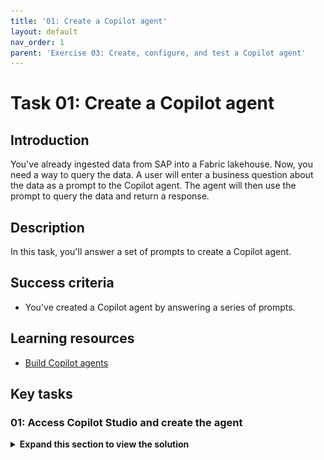 ```yaml
---
title: '01: Create a Copilot agent'
layout: default
nav_order: 1
parent: 'Exercise 03: Create, configure, and test a Copilot agent'
---
```


# Task 01: Create a Copilot agent
<!--Task 01 duration ~4 minutes-->

## Introduction

You've already ingested data from SAP into a Fabric lakehouse. Now, you need a way to query the data. A user will enter a business question about the data as a prompt to the Copilot agent. The agent will then use the prompt to query the data and return a response.

## Description

 In this task, you'll answer a set of prompts to create a Copilot agent.

## Success criteria

-   You've created a Copilot agent by answering a series of prompts.

## Learning resources

-   [Build Copilot agents](https://learn.microsoft.com/en-us/microsoft-365-copilot/extensibility/copilot-studio-agent-builder-build "Build Copilot agents")

## Key tasks

### 01: Access Copilot Studio and create the agent

<details markdown="block"> 
  <summary><strong>Expand this section to view the solution</strong></summary>

{: .warning } 
> For the steps in this task, you provide information to help create the Copilot agent. Please remember that Copilot agents are evolving very fast. The number of questions that you're asked and the order in which the questions are presented may differ from what you see in these steps.

1. Open a new browser tab and go to [Copilot Studio](www.copilotstudio.com).

1. Select your country/region and then select **Start free trial**.

    {: .note }
	> After you select **Start free trial**, there may be a delay before the next screen displays.

1. In the **Welcome to Copilot Studio** dialog, select **Skip**.

    ![vpem6duv.jpg](../../media/vpem6duv.jpg)

1. If prompted, sign in by using the following credentials:

    Username: `your SAP portal username`  
    Password: `your SAP portal password` 

1. In the left navigation pane for Copilot Studio, select **Create**.

    ![lkqtya9h.jpg](../../media/lkqtya9h.jpg)

1. On the **Create** page, select **+ New agent**.

    ![xxzx8g24.jpg](../../media/xxzx8g24.jpg)

    {: .warning }
	> An error message which resembles the following screenshot may display. The error message often indicates that the system is still initializing. If you see this error messages, return to the previous page, wait a couple of minutes, and select **+ New agent** again.

    ![xqmsm950.jpg](../../media/xqmsm950.jpg)


1. In the **Type your message** field, enter the following text and then select **Send**. Wait for Studio to load a response to your prompt.

    ```
	Create an agent that allows users to interact with Product, Sales, and Customer information that was ingested from SAP into a Microsoft Fabric lakehouse.
	```

    ![4ttbdp9n.jpg](../../media/4ttbdp9n.jpg)

1. In the *Type your message* field, enter the following text and then select **Send**. Wait for Studio to load a response to your prompt.

    ```
	Use the name "SAP Agent".
	```

    ![f9p7jzys.jpg](../../media/f9p7jzys.jpg)
    
1. In the **Type your message** field, enter the following text and then select **Send**. This prompt represents some common business questions that users may ask. Wait for Studio to load a response to your prompt.

    ```
	Allow users to count the number of orders for each customer and the total GrossAmount, TaxAmount, and NetAmount for each customer.
	Allow users to identify which categories of products a customer has purchased.
	Allow users to determine which orders are not yet delivered.
	Allow users to determine the average price for products in a given category.
	```

    ![934bz8xu.jpg](../../media/934bz8xu.jpg)

1. In the **Type your message** field, enter the following text and then select **Send**. Wait for Studio to load a response to your prompt.

    ```
	Don't use publicly accessible data sources. Only use data from the Microsoft Fabric lakehouse that we'll specify.
	```

    ![sn9r4g0i.jpg](../../media/sn9r4g0i.jpg)
    

1. At the upper right of the Copilot Studio page, select **Create**.

    ![ubybqkvc.jpg](../../media/ubybqkvc.jpg)

    {: .note }
	> It may take a few minutes to set up your agent.

</details>